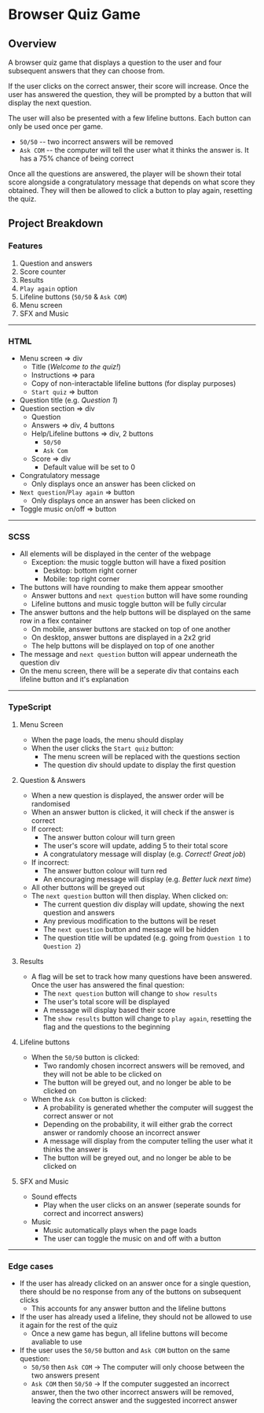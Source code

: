 # Browser Quiz Game

## Overview

A browser quiz game that displays a question to the user and four subsequent answers that they can choose from.

If the user clicks on the correct answer, their score will increase. Once the user has answered the question, they will be prompted by a button that will display the next question.

The user will also be presented with a few lifeline buttons. Each button can only be used once per game.

-   `50/50` -- two incorrect answers will be removed
-   `Ask COM` -- the computer will tell the user what it thinks the answer is. It has a 75% chance of being correct

Once all the questions are answered, the player will be shown their total score alongside a congratulatory message that depends on what score they obtained. They will then be allowed to click a button to play again, resetting the quiz.

## Project Breakdown

### Features

1. Question and answers
2. Score counter
3. Results
4. `Play again` option
5. Lifeline buttons (`50/50` & `Ask COM`)
6. Menu screen
7. SFX and Music

---

### HTML

-   Menu screen => div
    -   Title (_Welcome to the quiz!_)
    -   Instructions => para
    -   Copy of non-interactable lifeline buttons (for display purposes)
    -   `Start quiz` => button
-   Question title (e.g. _Question 1_)
-   Question section => div
    -   Question
    -   Answers => div, 4 buttons
    -   Help/Lifeline buttons => div, 2 buttons
        -   `50/50`
        -   `Ask Com`
    -   Score => div
        -   Default value will be set to 0
-   Congratulatory message
    -   Only displays once an answer has been clicked on
-   `Next question`/`Play again` => button
    -   Only displays once an answer has been clicked on
-   Toggle music on/off => button

---

### SCSS

-   All elements will be displayed in the center of the webpage
    -   Exception: the music toggle button will have a fixed position
        -   Desktop: bottom right corner
        -   Mobile: top right corner
-   The buttons will have rounding to make them appear smoother
    -   Answer buttons and `next question` button will have some rounding
    -   Lifeline buttons and music toggle button will be fully circular
-   The answer buttons and the help buttons will be displayed on the same row in a flex container
    -   On mobile, answer buttons are stacked on top of one another
    -   On desktop, answer buttons are displayed in a 2x2 grid
    -   The help buttons will be displayed on top of one another
-   The message and `next question` button will appear underneath the question div
-   On the menu screen, there will be a seperate div that contains each lifeline button and it's explanation

---

### TypeScript

1. Menu Screen

    - When the page loads, the menu should display
    - When the user clicks the `Start quiz` button:
        - The menu screen will be replaced with the questions section
        - The question div should update to display the first question

2. Question & Answers

    - When a new question is displayed, the answer order will be randomised
    - When an answer button is clicked, it will check if the answer is correct
    - If correct:
        - The answer button colour will turn green
        - The user's score will update, adding 5 to their total score
        - A congratulatory message will display (e.g. _Correct! Great job_)
    - If incorrect:
        - The answer button colour will turn red
        - An encouraging message will display (e.g. _Better luck next time_)
    - All other buttons will be greyed out
    - The `next question` button will then display. When clicked on:
        - The current question div display will update, showing the next question and answers
        - Any previous modification to the buttons will be reset
        - The `next question` button and message will be hidden
        - The question title will be updated (e.g. going from `Question 1` to `Question 2`)

3. Results

    - A flag will be set to track how many questions have been answered. Once the user has answered the final question:
        - The `next question` button will change to `show results`
        - The user's total score will be displayed
        - A message will display based their score
        - The `show results` button will change to `play again`, resetting the flag and the questions to the beginning

4. Lifeline buttons

    - When the `50/50` button is clicked:
        - Two randomly chosen incorrect answers will be removed, and they will not be able to be clicked on
        - The button will be greyed out, and no longer be able to be clicked on
    - When the `Ask Com` button is clicked:
        - A probability is generated whether the computer will suggest the correct answer or not
        - Depending on the probability, it will either grab the correct answer or randomly choose an incorrect answer
        - A message will display from the computer telling the user what it thinks the answer is
        - The button will be greyed out, and no longer be able to be clicked on

5. SFX and Music
    - Sound effects
        - Play when the user clicks on an answer (seperate sounds for correct and incorrect answers)
    - Music
        - Music automatically plays when the page loads
        - The user can toggle the music on and off with a button

---

### Edge cases

-   If the user has already clicked on an answer once for a single question, there should be no response from any of the buttons on subsequent clicks
    -   This accounts for any answer button and the lifeline buttons
-   If the user has already used a lifeline, they should not be allowed to use it again for the rest of the quiz
    -   Once a new game has begun, all lifeline buttons will become avaliable to use
-   If the user uses the `50/50` button and `Ask COM` button on the same question:
    -   `50/50` then `Ask COM` -> The computer will only choose between the two answers present
    -   `Ask COM` then `50/50` -> If the computer suggested an incorrect answer, then the two other incorrect answers will be removed, leaving the correct answer and the suggested incorrect answer
